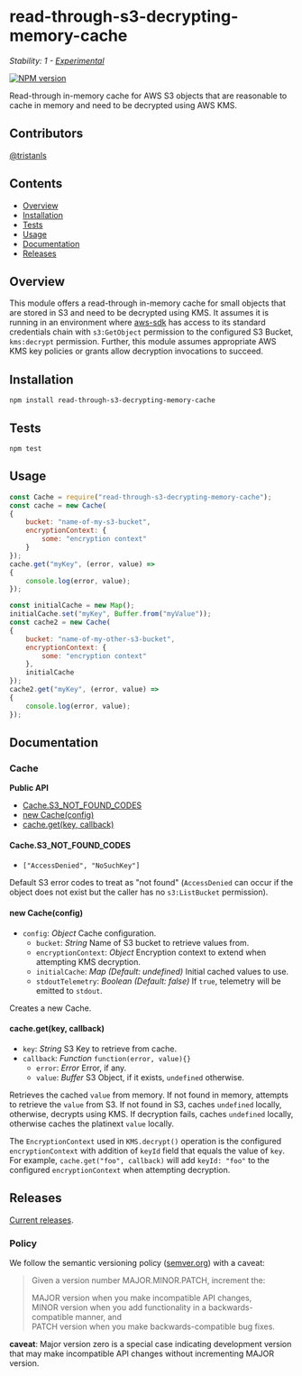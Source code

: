 # read-through-s3-decrypting-memory-cache

_Stability: 1 - [Experimental](https://github.com/tristanls/stability-index#stability-1---experimental)_

[![NPM version](https://badge.fury.io/js/read-through-s3-decrypting-memory-cache.png)](http://npmjs.org/package/read-through-s3-decrypting-memory-cache)

Read-through in-memory cache for AWS S3 objects that are reasonable to cache in memory and need to be decrypted using AWS KMS.

## Contributors

[@tristanls](https://github.com/tristanls)

## Contents

  * [Overview](#overview)
  * [Installation](#installation)
  * [Tests](#tests)
  * [Usage](#usage)
  * [Documentation](#documentation)
  * [Releases](#releases)

## Overview

This module offers a read-through in-memory cache for small objects that are stored in S3 and need to be decrypted using KMS. It assumes it is running in an environment where [aws-sdk](https://github.com/aws/aws-sdk-js) has access to its standard credentials chain with `s3:GetObject` permission to the configured S3 Bucket, `kms:decrypt` permission. Further, this module assumes appropriate AWS KMS key policies or grants allow decryption invocations to succeed.

## Installation

    npm install read-through-s3-decrypting-memory-cache

## Tests

    npm test

## Usage

```javascript
const Cache = require("read-through-s3-decrypting-memory-cache");
const cache = new Cache(
{
    bucket: "name-of-my-s3-bucket",
    encryptionContext: {
        some: "encryption context"
    }
});
cache.get("myKey", (error, value) =>
{
    console.log(error, value);
});

const initialCache = new Map();
initialCache.set("myKey", Buffer.from("myValue"));
const cache2 = new Cache(
{
    bucket: "name-of-my-other-s3-bucket",
    encryptionContext: {
        some: "encryption context"
    },
    initialCache
});
cache2.get("myKey", (error, value) =>
{
    console.log(error, value);
});
```

## Documentation

### Cache

**Public API**
  * [Cache.S3_NOT_FOUND_CODES](#caches3_not_found_codes)
  * [new Cache(config)](#new-cacheconfig)
  * [cache.get(key, callback)](#cachegetkey-callback)

#### Cache.S3_NOT_FOUND_CODES

  * `["AccessDenied", "NoSuchKey"]`

Default S3 error codes to treat as "not found" (`AccessDenied` can occur if the object does not exist but the caller has no `s3:ListBucket` permission).

#### new Cache(config)

  * `config`: _Object_ Cache configuration.
    * `bucket`: _String_ Name of S3 bucket to retrieve values from.
    * `encryptionContext`: _Object_ Encryption context to extend when attempting KMS decryption.
    * `initialCache`: _Map_ _(Default: undefined)_ Initial cached values to use.
    * `stdoutTelemetry`: _Boolean_ _(Default: false)_ If `true`, telemetry will be emitted to `stdout`.

Creates a new Cache.

#### cache.get(key, callback)

  * `key`: _String_ S3 Key to retrieve from cache.
  * `callback`: _Function_ `function(error, value){}`
    * `error`: _Error_ Error, if any.
    * `value`: _Buffer_ S3 Object, if it exists, `undefined` otherwise.

Retrieves the cached `value` from memory. If not found in memory, attempts to retrieve the `value` from S3. If not found in S3, caches `undefined` locally, otherwise, decrypts using KMS. If decryption fails, caches `undefined` locally, otherwise caches the platinext `value` locally.

The `EncryptionContext` used in `KMS.decrypt()` operation is the configured `encryptionContext` with addition of `keyId` field that equals the value of `key`. For example, `cache.get("foo", callback)` will add `keyId: "foo"` to the configured `encryptionContext` when attempting decryption.

## Releases

[Current releases](https://github.com/tristanls/read-through-s3-decrypting-memory-cache/releases).

### Policy

We follow the semantic versioning policy ([semver.org](http://semver.org/)) with a caveat:

> Given a version number MAJOR.MINOR.PATCH, increment the:
>
>MAJOR version when you make incompatible API changes,<br/>
>MINOR version when you add functionality in a backwards-compatible manner, and<br/>
>PATCH version when you make backwards-compatible bug fixes.

**caveat**: Major version zero is a special case indicating development version that may make incompatible API changes without incrementing MAJOR version.
